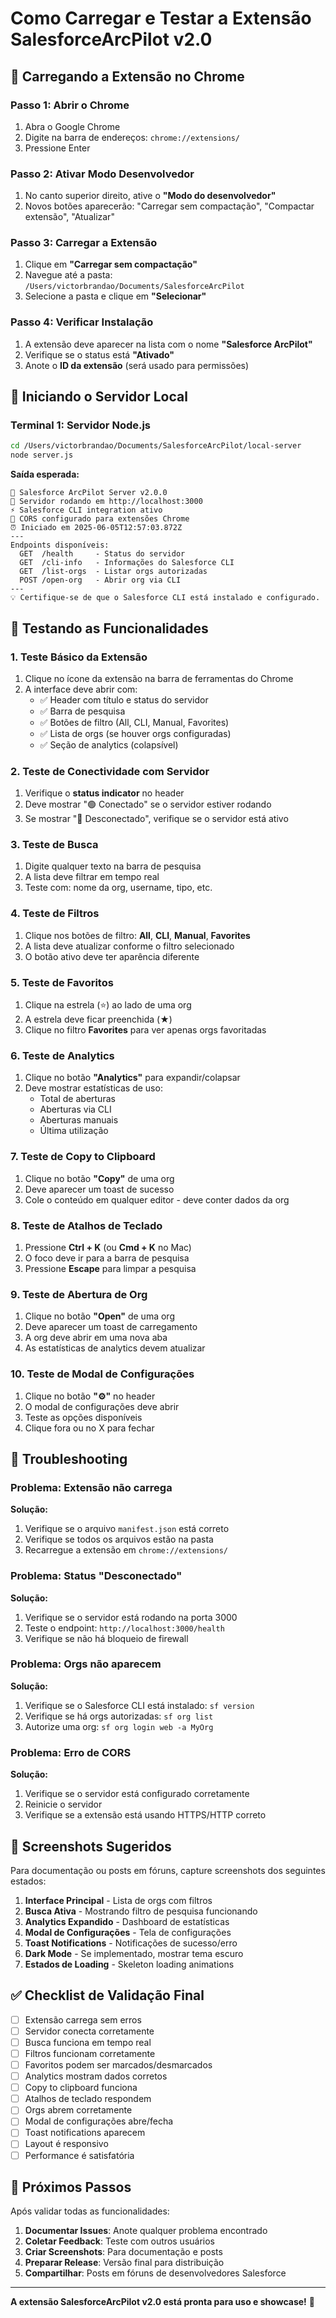 # Como Carregar e Testar a Extensão SalesforceArcPilot v2.0

## 🚀 Carregando a Extensão no Chrome

### Passo 1: Abrir o Chrome

1. Abra o Google Chrome
2. Digite na barra de endereços: `chrome://extensions/`
3. Pressione Enter

### Passo 2: Ativar Modo Desenvolvedor

1. No canto superior direito, ative o **"Modo do desenvolvedor"**
2. Novos botões aparecerão: "Carregar sem compactação", "Compactar extensão", "Atualizar"

### Passo 3: Carregar a Extensão

1. Clique em **"Carregar sem compactação"**
2. Navegue até a pasta: `/Users/victorbrandao/Documents/SalesforceArcPilot`
3. Selecione a pasta e clique em **"Selecionar"**

### Passo 4: Verificar Instalação

1. A extensão deve aparecer na lista com o nome **"Salesforce ArcPilot"**
2. Verifique se o status está **"Ativado"**
3. Anote o **ID da extensão** (será usado para permissões)

## 🔧 Iniciando o Servidor Local

### Terminal 1: Servidor Node.js

```bash
cd /Users/victorbrandao/Documents/SalesforceArcPilot/local-server
node server.js
```

**Saída esperada:**

```
🚀 Salesforce ArcPilot Server v2.0.0
📡 Servidor rodando em http://localhost:3000
⚡ Salesforce CLI integration ativo
🔗 CORS configurado para extensões Chrome
⏰ Iniciado em 2025-06-05T12:57:03.872Z
---
Endpoints disponíveis:
  GET  /health     - Status do servidor
  GET  /cli-info   - Informações do Salesforce CLI
  GET  /list-orgs  - Listar orgs autorizadas
  POST /open-org   - Abrir org via CLI
---
💡 Certifique-se de que o Salesforce CLI está instalado e configurado.
```

## 🧪 Testando as Funcionalidades

### 1. Teste Básico da Extensão

1. Clique no ícone da extensão na barra de ferramentas do Chrome
2. A interface deve abrir com:
   - ✅ Header com título e status do servidor
   - ✅ Barra de pesquisa
   - ✅ Botões de filtro (All, CLI, Manual, Favorites)
   - ✅ Lista de orgs (se houver orgs configuradas)
   - ✅ Seção de analytics (colapsível)

### 2. Teste de Conectividade com Servidor

1. Verifique o **status indicator** no header
2. Deve mostrar "🟢 Conectado" se o servidor estiver rodando
3. Se mostrar "🔴 Desconectado", verifique se o servidor está ativo

### 3. Teste de Busca

1. Digite qualquer texto na barra de pesquisa
2. A lista deve filtrar em tempo real
3. Teste com: nome da org, username, tipo, etc.

### 4. Teste de Filtros

1. Clique nos botões de filtro: **All**, **CLI**, **Manual**, **Favorites**
2. A lista deve atualizar conforme o filtro selecionado
3. O botão ativo deve ter aparência diferente

### 5. Teste de Favoritos

1. Clique na estrela (⭐) ao lado de uma org
2. A estrela deve ficar preenchida (★)
3. Clique no filtro **Favorites** para ver apenas orgs favoritadas

### 6. Teste de Analytics

1. Clique no botão **"Analytics"** para expandir/colapsar
2. Deve mostrar estatísticas de uso:
   - Total de aberturas
   - Aberturas via CLI
   - Aberturas manuais
   - Última utilização

### 7. Teste de Copy to Clipboard

1. Clique no botão **"Copy"** de uma org
2. Deve aparecer um toast de sucesso
3. Cole o conteúdo em qualquer editor - deve conter dados da org

### 8. Teste de Atalhos de Teclado

1. Pressione **Ctrl + K** (ou **Cmd + K** no Mac)
2. O foco deve ir para a barra de pesquisa
3. Pressione **Escape** para limpar a pesquisa

### 9. Teste de Abertura de Org

1. Clique no botão **"Open"** de uma org
2. Deve aparecer um toast de carregamento
3. A org deve abrir em uma nova aba
4. As estatísticas de analytics devem atualizar

### 10. Teste de Modal de Configurações

1. Clique no botão **"⚙️"** no header
2. O modal de configurações deve abrir
3. Teste as opções disponíveis
4. Clique fora ou no X para fechar

## 🐛 Troubleshooting

### Problema: Extensão não carrega

**Solução:**

1. Verifique se o arquivo `manifest.json` está correto
2. Verifique se todos os arquivos estão na pasta
3. Recarregue a extensão em `chrome://extensions/`

### Problema: Status "Desconectado"

**Solução:**

1. Verifique se o servidor está rodando na porta 3000
2. Teste o endpoint: `http://localhost:3000/health`
3. Verifique se não há bloqueio de firewall

### Problema: Orgs não aparecem

**Solução:**

1. Verifique se o Salesforce CLI está instalado: `sf version`
2. Verifique se há orgs autorizadas: `sf org list`
3. Autorize uma org: `sf org login web -a MyOrg`

### Problema: Erro de CORS

**Solução:**

1. Verifique se o servidor está configurado corretamente
2. Reinicie o servidor
3. Verifique se a extensão está usando HTTPS/HTTP correto

## 📸 Screenshots Sugeridos

Para documentação ou posts em fóruns, capture screenshots dos seguintes estados:

1. **Interface Principal** - Lista de orgs com filtros
2. **Busca Ativa** - Mostrando filtro de pesquisa funcionando
3. **Analytics Expandido** - Dashboard de estatísticas
4. **Modal de Configurações** - Tela de configurações
5. **Toast Notifications** - Notificações de sucesso/erro
6. **Dark Mode** - Se implementado, mostrar tema escuro
7. **Estados de Loading** - Skeleton loading animations

## ✅ Checklist de Validação Final

- [ ] Extensão carrega sem erros
- [ ] Servidor conecta corretamente
- [ ] Busca funciona em tempo real
- [ ] Filtros funcionam corretamente
- [ ] Favoritos podem ser marcados/desmarcados
- [ ] Analytics mostram dados corretos
- [ ] Copy to clipboard funciona
- [ ] Atalhos de teclado respondem
- [ ] Orgs abrem corretamente
- [ ] Modal de configurações abre/fecha
- [ ] Toast notifications aparecem
- [ ] Layout é responsivo
- [ ] Performance é satisfatória

## 🎉 Próximos Passos

Após validar todas as funcionalidades:

1. **Documentar Issues**: Anote qualquer problema encontrado
2. **Coletar Feedback**: Teste com outros usuários
3. **Criar Screenshots**: Para documentação e posts
4. **Preparar Release**: Versão final para distribuição
5. **Compartilhar**: Posts em fóruns de desenvolvedores Salesforce

---

**A extensão SalesforceArcPilot v2.0 está pronta para uso e showcase!** 🚀
